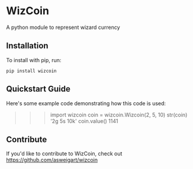 WizCoin
======

A python module to represent wizard currency

Installation
------------

To install with pip, run:

    pip install wizcoin

Quickstart Guide
----------------

Here's some example code demonstrating how this code is used:

>>> import wizcoin
>>> coin = wizcoin.Wizcoin(2, 5, 10)
>>> str(coin)
'2g 5s 10k'
>>> coin.value()
1141

Contribute
----------

If you'd like to contribute to WizCoin, check out https://github.com/asweigart/wizcoin
